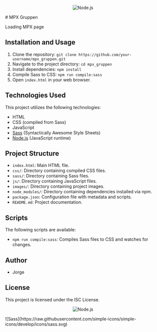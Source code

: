 <p align="center">
  <img src="https://yourimageshare.com/ib/h0pHNzg6XA" alt="Node.js">
</p>
# MPX Gruppen

Loading MPX page

## Installation and Usage

1. Clone the repository: `git clone https://github.com/your-username/mpx_gruppen.git`
2. Navigate to the project directory: `cd mpx_gruppen`
3. Install dependencies: `npm install`
4. Compile Sass to CSS: `npm run compile:sass`
5. Open `index.html` in your web browser.

## Technologies Used

This project utilizes the following technologies:

- HTML
- CSS (compiled from Sass)
- JavaScript
- [Sass](https://sass-lang.com/) (Syntactically Awesome Style Sheets)
- [Node.js](https://nodejs.org/) (JavaScript runtime)

## Project Structure

- `index.html`: Main HTML file.
- `css/`: Directory containing compiled CSS files.
- `sass/`: Directory containing Sass files.
- `js/`: Directory containing JavaScript files.
- `images/`: Directory containing project images.
- `node_modules/`: Directory containing dependencies installed via npm.
- `package.json`: Configuration file with metadata and scripts.
- `README.md`: Project documentation.

## Scripts

The following scripts are available:

- `npm run compile:sass`: Compiles Sass files to CSS and watches for changes.

## Author

- Jorge

## License

This project is licensed under the ISC License.
<p align="center">
  <img src="https://upload.wikimedia.org/wikipedia/commons/d/d9/Node.js_logo.svg" alt="Node.js">
</p>
![Sass](https://raw.githubusercontent.com/simple-icons/simple-icons/develop/icons/sass.svg)
